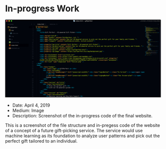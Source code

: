 # In-progress Work

![In-progress Work](in_progress.png)

* Date: April 4, 2019
* Medium: Image
* Description: Screenshot of the in-progress code of the final website. 

This is a screenshot of the file structure and in-pregess code of the website of a concept of a future gift-picking service. The service would use machine learning as its foundation to analyze user patterns and pick out the perfect gift tailored to an individual. 